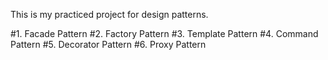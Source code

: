 This is my practiced project for design patterns.

#1. Facade Pattern
#2. Factory Pattern
#3. Template Pattern
#4. Command Pattern
#5. Decorator Pattern
#6. Proxy Pattern
